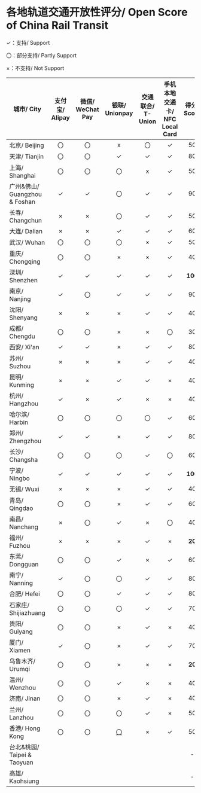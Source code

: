# 各地轨道交通开放性评分/ Open Score of China Rail Transit

✓：支持/ Support

〇：部分支持/ Partly Support

×：不支持/ Not Support

| 城市/ City | 支付宝/ Alipay | 微信/ WeChat Pay | 银联/ Unionpay | 交通联合/ T-Union | 手机本地交通卡/ NFC Local Card| 得分/ Score |
| --------- | :------------: | :--------------: | :-----------: | :---------------: | :--------------------------: | :--------: |
| 北京/ Beijing | 〇 | 〇 | x | 〇 | ✓ | 50 |
| 天津/ Tianjin | 〇 | 〇 | ✓ | ✓ | ✓ | 80 |
| 上海/ Shanghai | 〇 | 〇 | 〇 | x | ✓ | 50 |
| 广州&佛山/ Guangzhou & Foshan | ✓ | ✓ | 〇 | ✓ | ✓ | 90 |
| 长春/ Changchun | × | × | 〇 | ✓ | ✓ | 50 |
| 大连/ Dalian | × | × | ✓ | ✓ | ✓ | 60 |
| 武汉/ Wuhan | 〇 | 〇 | 〇 | × | ✓ | 50 |
| 重庆/ Chongqing | 〇 | 〇 | × | × | ✓ | 40 |
| 深圳/ Shenzhen | ✓ | ✓ | ✓ | ✓ | ✓ | **100** | 
| 南京/ Nanjing | ✓ | 〇 | ✓ | ✓ | ✓ | 90 |
| 沈阳/ Shenyang | × | × | × | ✓ | ✓ | 40 |
| 成都/ Chengdu | 〇 | 〇 | × | × | 〇 | 30 |
| 西安/ Xi'an | ✓ | ✓ | × | ✓ | ✓ | 80 |
| 苏州/ Suzhou | × | × | × | ✓ | ✓ | 40 |
| 昆明/ Kunming | × | × | ✓ | ✓ | × | 40 |
| 杭州/ Hangzhou | ✓ | × | ✓ | × | × | 40 |
| 哈尔滨/ Harbin | 〇 | 〇 | 〇 | 〇 | ✓ | 60 | 
| 郑州/ Zhengzhou | ✓ | ✓ | × | ✓ | ✓ | 80 |
| 长沙/ Changsha | 〇 | 〇 | 〇 | ✓ | 〇 | 60 |
| 宁波/ Ningbo | ✓ | ✓ | ✓ | ✓ | ✓ | **100** |
| 无锡/ Wuxi | × | × | × | ✓ | ✓ | 40 |
| 青岛/ Qingdao | 〇 | 〇 | × | ✓ | ✓ | 60 |
| 南昌/ Nanchang | × | 〇 | ✓ | × | 〇 | 40 |
| 福州/ Fuzhou | × | × | × | ✓ | × | **20** |
| 东莞/ Dongguan | 〇 | 〇 | ✓ | × | ✓ | 60 |
| 南宁/ Nanning | ✓ | 〇 | 〇 | ✓ | ✓ | 80 | 
| 合肥/ Hefei | 〇 | 〇 | ✓ | ✓ | ✓ | 80 |
| 石家庄/ Shijiazhuang | 〇 | 〇 | 〇 | ✓ | ✓ | 70 |
| 贵阳/ Guiyang | 〇 | 〇 | × | ✓ | × | 40 |
| 厦门/ Xiamen | ✓ | 〇 | × | ✓ | ✓ | 70 |
| 乌鲁木齐/ Urumqi | 〇 | 〇 | × | × | × | **20** |
| 温州/ Wenzhou | 〇 | 〇 | ✓ | × | × | 40 | 
| 济南/ Jinan | 〇 | 〇 | × | ✓ | × | 40 |
| 兰州/ Lanzhou | 〇 | 〇 | 〇 | ✓ | × | 50 |
| 香港/ Hong Kong | 〇 | 〇 | [〇](https://www.unionpayintl.com/cn/mediaCenter/newsCenter/companyNews/4733.shtml) | × | ✓ | 50 |
| 台北&桃园/ Taipei & Taoyuan | | | | | | - |
| 高雄/ Kaohsiung | | | | | | - |
